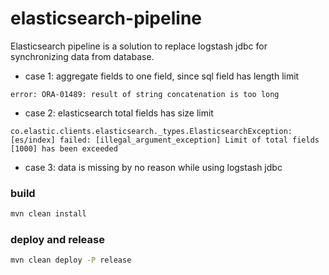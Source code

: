 # elasticsearch-pipeline
Elasticsearch pipeline is a solution to replace logstash jdbc for synchronizing data from database.

- case 1: aggregate fields to one field, since sql field has length limit
```
error: ORA-01489: result of string concatenation is too long
```
- case 2: elasticsearch total fields has size limit
```
co.elastic.clients.elasticsearch._types.ElasticsearchException: 
[es/index] failed: [illegal_argument_exception] Limit of total fields [1000] has been exceeded
```
- case 3: data is missing by no reason while using logstash jdbc

### build
```bash
mvn clean install
```

### deploy and release
```bash
mvn clean deploy -P release
```

